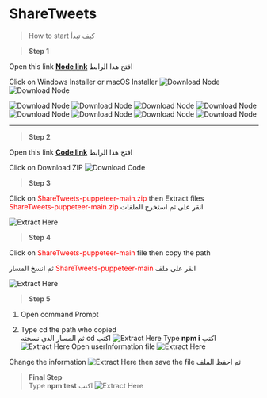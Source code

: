 # ShareTweets
>How to start كيف تبدأ


> **Step 1** 

Open this link  **[Node link]("https://nodejs.org/en/download/")**  افتح هذا الرابط

Click on Windows Installer or macOS Installer 
 ![Download Node](./images/1_Download.PNG)
 ![Download Node](./images/2_Download_2.PNG)


![Download Node](./images/1_Install_node.PNG)
![Download Node](./images/2_Install_node.PNG)
![Download Node](./images/3_Install_node.PNG)
![Download Node](./images/4_Install_node.PNG)
![Download Node](./images/Install_npm.PNG)
![Download Node](./images/don't_check.jpg)
![Download Node](./images/5_Install_node.PNG)
![Download Node](./images/6_Install_node.PNG)

---
> **Step 2** 

Open this link  **[Code link]("https://github.com/Mohammad-W-Momani/ShareTweets-puppeteer")**  افتح هذا الرابط

Click on Download ZIP
![Download Code](./images/Download_Code.PNG)

> **Step 3** 

Click on <span style="color:red">ShareTweets-puppeteer-main.zip</span> then Extract files    
<span style="color:red">ShareTweets-puppeteer-main.zip</span> انقر على ثم استخرج الملفات

![Extract Here](./images/Extract_Here.PNG)
 
> **Step 4**    

Click on <span style="color:red">ShareTweets-puppeteer-main </span> file then copy the path

ثم انسخ المسار <span style="color:red">ShareTweets-puppeteer-main </span> انقر على ملف

![Extract Here](./images/folder_path.PNG)

> **Step 5**  

1. Open command Prompt 

2. Type cd the path who copied  
ثم  المسار الذي نسخته cd اكتب 
![Extract Here](./images/go_to_folder_path.PNG)
Type **npm i** اكتب 
![Extract Here](./images/Install_package.PNG)
Open userInformation file
![Extract Here](./images/open_userinfo.PNG)

Change the information 
![Extract Here](./images/change_the_info.PNG)
then save the file ثم احفظ الملف

> **Final Step**  
Type **npm test** اكتب
![Extract Here](./images/Run_the_test.PNG)



